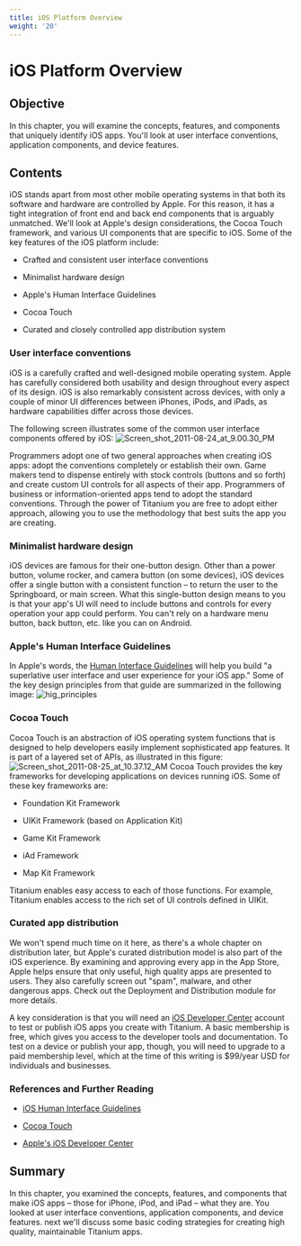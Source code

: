 ```yaml
---
title: iOS Platform Overview
weight: '20'
---
```


# iOS Platform Overview

## Objective

In this chapter, you will examine the concepts, features, and components that uniquely identify iOS apps. You'll look at user interface conventions, application components, and device features.

## Contents

iOS stands apart from most other mobile operating systems in that both its software and hardware are controlled by Apple. For this reason, it has a tight integration of front end and back end components that is arguably unmatched. We'll look at Apple's design considerations, the Cocoa Touch framework, and various UI components that are specific to iOS. Some of the key features of the iOS platform include:

* Crafted and consistent user interface conventions

* Minimalist hardware design

* Apple's Human Interface Guidelines

* Cocoa Touch

* Curated and closely controlled app distribution system

### User interface conventions

iOS is a carefully crafted and well-designed mobile operating system. Apple has carefully considered both usability and design throughout every aspect of its design. iOS is also remarkably consistent across devices, with only a couple of minor UI differences between iPhones, iPods, and iPads, as hardware capabilities differ across those devices.

The following screen illustrates some of the common user interface components offered by iOS:
![Screen_shot_2011-08-24_at_9.00.30_PM](./Screen_shot_2011-08-24_at_9.00.30_PM.png)

Programmers adopt one of two general approaches when creating iOS apps: adopt the conventions completely or establish their own. Game makers tend to dispense entirely with stock controls (buttons and so forth) and create custom UI controls for all aspects of their app. Programmers of business or information-oriented apps tend to adopt the standard conventions. Through the power of Titanium you are free to adopt either approach, allowing you to use the methodology that best suits the app you are creating.

### Minimalist hardware design

iOS devices are famous for their one-button design. Other than a power button, volume rocker, and camera button (on some devices), iOS devices offer a single button with a consistent function – to return the user to the Springboard, or main screen. What this single-button design means to you is that your app's UI will need to include buttons and controls for every operation your app could perform. You can't rely on a hardware menu button, back button, etc. like you can on Android.

### Apple's Human Interface Guidelines

In Apple's words, the [Human Interface Guidelines](https://developer.apple.com/design/human-interface-guidelines/guidelines/overview/) will help you build "a superlative user interface and user experience for your iOS app." Some of the key design principles from that guide are summarized in the following image: ![hig_principles](./hig_principles.png)

### Cocoa Touch

Cocoa Touch is an abstraction of iOS operating system functions that is designed to help developers easily implement sophisticated app features. It is part of a layered set of APIs, as illustrated in this figure: ![Screen_shot_2011-08-25_at_10.37.12_AM](./Screen_shot_2011-08-25_at_10.37.12_AM.png)
Cocoa Touch provides the key frameworks for developing applications on devices running iOS. Some of these key frameworks are:

* Foundation Kit Framework

* UIKit Framework (based on Application Kit)

* Game Kit Framework

* iAd Framework

* Map Kit Framework

Titanium enables easy access to each of those functions. For example, Titanium enables access to the rich set of UI controls defined in UIKit.

### Curated app distribution

We won't spend much time on it here, as there's a whole chapter on distribution later, but Apple's curated distribution model is also part of the iOS experience. By examining and approving every app in the App Store, Apple helps ensure that only useful, high quality apps are presented to users. They also carefully screen out "spam", malware, and other dangerous apps. Check out the Deployment and Distribution module for more details.

A key consideration is that you will need an [iOS Developer Center](http://developer.apple.com/devcenter/ios/index.action) account to test or publish iOS apps you create with Titanium. A basic membership is free, which gives you access to the developer tools and documentation. To test on a device or publish your app, though, you will need to upgrade to a paid membership level, which at the time of this writing is $99/year USD for individuals and businesses.

### References and Further Reading

* [iOS Human Interface Guidelines](http://developer.apple.com/library/ios/#documentation/UserExperience/Conceptual/MobileHIG/Introduction/Introduction.html)

* [Cocoa Touch](http://developer.apple.com/technologies/ios/cocoa-touch.html)

* [Apple's iOS Developer Center](http://developer.apple.com/devcenter/ios/index.action)

## Summary

In this chapter, you examined the concepts, features, and components that make iOS apps – those for iPhone, iPod, and iPad – what they are. You looked at user interface conventions, application components, and device features. next we'll discuss some basic coding strategies for creating high quality, maintainable Titanium apps.
